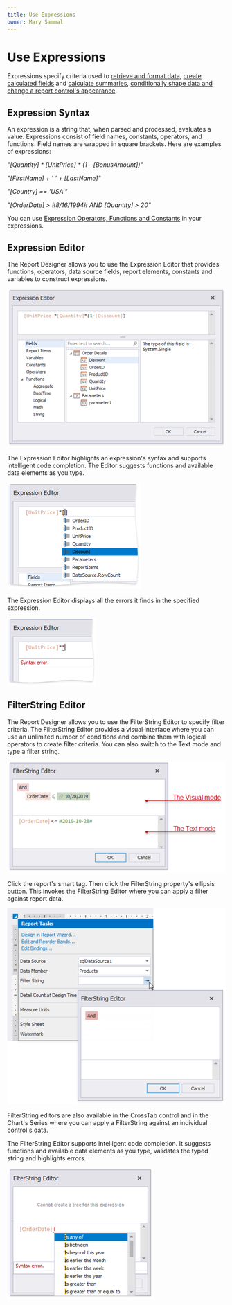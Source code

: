 ```yaml
---
title: Use Expressions
owner: Mary Sammal
---
```

# Use Expressions

Expressions specify criteria used to [retrieve and format data](bind-to-data\bind-controls-to-data-expression-bindings.md), [create calculated fields](shape-report-data\use-calculated-fields.md) and [calculate summaries](shape-report-data\shape-data-expression-bindings\calculate-a-summary.md), [conditionally shape data and change a report control's appearance](shape-report-data\shape-data-expression-bindings.md).

## Expression Syntax

An expression is a string that, when parsed and processed, evaluates a value. Expressions consist of field names, constants, operators, and functions. Field names are wrapped in square brackets. Here are examples of expressions:

_"[Quantity] * [UnitPrice] * (1 - [BonusAmount])"_

_"[FirstName] + ' ' + [LastName]"_

_"[Country] == 'USA'"_

_"[OrderDate] > #8/16/1994# AND [Quantity] > 20"_

You can use [Expression Operators, Functions and Constants](use-expressions\expression-syntax.md) in your expressions.

## Expression Editor

The Report Designer allows you to use the Expression Editor that provides functions, operators, data source fields, report elements, constants and variables to construct expressions.

![Expressions_ExpressionEditor](../../../images/eurd-win-expression-editor.png)

The Expression Editor highlights an expression's syntax and supports intelligent code completion. The Editor suggests functions and available data elements as you type.

![Expressions_ExpressionEditor_Intellisense](../../../images/eurd-win-expression-editor_intellisense.png)

The Expression Editor displays all the errors it finds in the specified expression.

![Expressions_ExpressionEditor_ErrorValidation](../../../images/eurd-win-expression-editor_error-validation.png)

## FilterString Editor

The Report Designer allows you to use the FilterString Editor to specify filter criteria. The FilterString Editor provides a visual interface where you can use an unlimited number of conditions and combine them with logical operators to create filter criteria. You can also switch to the Text mode and type a filter string.

![Expressions_FilterEditor](../../../images/eurd-win-filter-editor.png)

Click the report's smart tag. Then click the FilterString property's ellipsis button. This invokes the FilterString Editor where you can apply a filter against report data.

![Expressions_FilterEditor](../../../images/eurd-win-invoke-filterstring-editor.png)

FilterString editors are also available in the CrossTab control and in the Chart's Series where you can apply a FilterString against an individual control's data.

The FilterString Editor supports intelligent code completion. It suggests functions and available data elements as you type, validates the typed string and highlights errors.

![FilterEditor_New_Features](../../../images/eurd-win-filter-editor-validation.png)